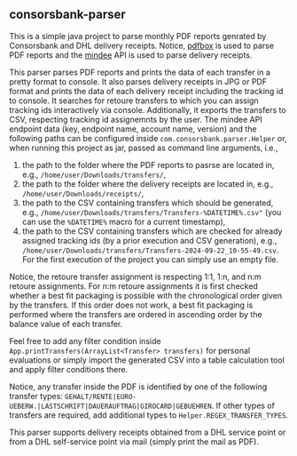 ## consorsbank-parser

This is a simple java project to parse monthly PDF reports genrated by Consorsbank and DHL delivery receipts. Notice, [pdfbox](https://pdfbox.apache.org/3.0/commandline.html) is used to parse PDF reports and the [mindee](https://platform.mindee.com) API is used to parse delivery receipts.

This parser parses PDF reports and prints the data of each transfer in a pretty format to console. It also parses delivery receipts in JPG or PDF format and prints the data of each delivery receipt including the tracking id to console. It searches for retoure transfers to which you can assign tracking ids interactively via console. Additionally, it exports the transfers to CSV, respecting tracking id assignemnts by the user. The mindee API endpoint data (key, endpoint name, account name, version) and the following paths can be configured inside `com.consorsbank.parser.Helper` or, when running this project as jar, passed as command line arguments, i.e., 
1. the path to the folder where the PDF reports to pasrse are located in, e.g., `/home/user/Downloads/transfers/`,
2. the path to the folder where the delivery receipts are located in, e.g., `/home/user/Downloads/receipts/`,
3. the path to the CSV containing transfers which should be generated, e.g., `/home/user/Downloads/transfers/Transfers-%DATETIME%.csv"` (you can use the `%DATETIME%` macro for a current timestamp),
4. the path to the CSV containing transfers which are checked for already assigned tracking ids (by a prior execution and CSV generation), e.g., `/home/user/Downloads/transfers/Transfers-2024-09-22_10-55-49.csv`. For the first execution of the project you can simply use an empty file.

Notice, the retoure transfer assignment is respecting 1:1, 1:n, and n:m retoure assignments. For n:m retoure assignments it is first checked whether a best fit packaging is possible with the chronological order given by the transfers. If this order does not work, a best fit packaging is performed where the transfers are ordered in ascending order by the balance value of each transfer.

Feel free to add any filter condition inside `App.printTransfers(ArrayList<Transfer> transfers)` for personal evaluations or simply import the generated CSV into a table calculation tool and apply filter conditions there.

Notice, any transfer inside the PDF is identified by one of the following transfer types: `GEHALT/RENTE|EURO-UEBERW.|LASTSCHRIFT|DAUERAUFTRAG|GIROCARD|GEBUEHREN`. If other types of transfers are required, add additional types to `Helper.REGEX_TRANSFER_TYPES`.

This parser supports delivery receipts obtained from a DHL service point or from a DHL self-service point via mail (simply print the mail as PDF).